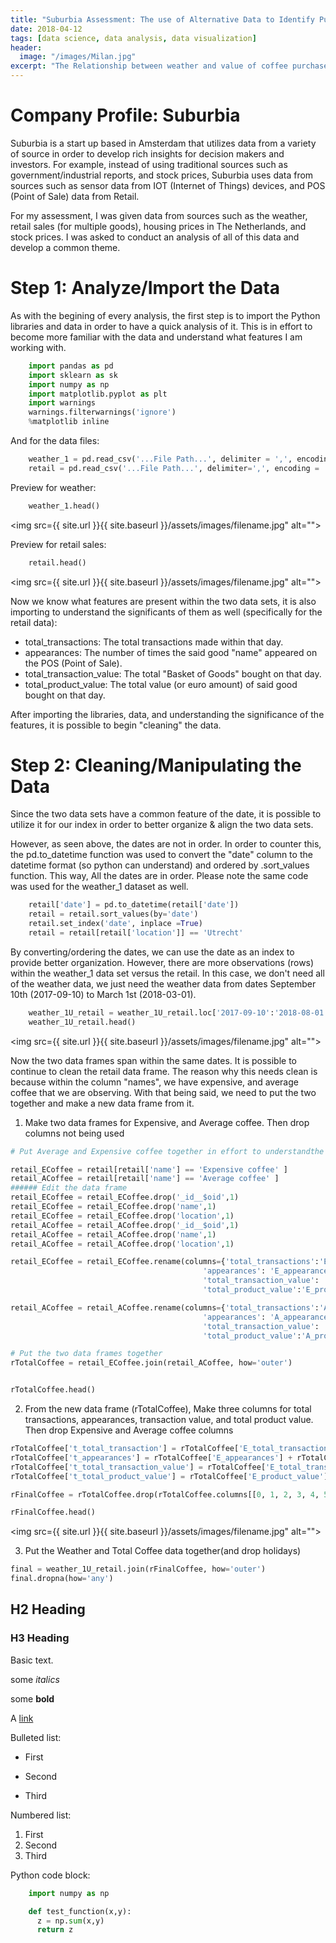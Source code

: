 ```yaml
---
title: "Suburbia Assessment: The use of Alternative Data to Identify Purchasing Behavior"
date: 2018-04-12
tags: [data science, data analysis, data visualization]
header:
  image: "/images/Milan.jpg"
excerpt: "The Relationship between weather and value of coffee purchased"
---
```


# Company Profile: Suburbia

Suburbia is a start up based in Amsterdam that utilizes data from a variety of source in order to develop rich insights for decision makers and investors. For example, instead of using traditional sources such as government/industrial reports, and stock prices, Suburbia uses data from sources such as sensor data from IOT (Internet of Things) devices, and POS (Point of Sale) data from Retail.

For my assessment, I was given data from sources such as the weather, retail sales (for multiple goods), housing prices in The Netherlands, and stock prices. I was asked to conduct an analysis of all of this data and develop a common theme.

# Step 1: Analyze/Import the Data  

As with the begining of every analysis, the first step is to import the Python libraries and data in order to have a quick analysis of it. This is in effort to become more familiar with the data and understand what features I am working with.

```python
    import pandas as pd
    import sklearn as sk
    import numpy as np
    import matplotlib.pyplot as plt
    import warnings
    warnings.filterwarnings('ignore')
    %matplotlib inline

```
And for the data files:

```python
    weather_1 = pd.read_csv('...File Path...', delimiter = ',', encoding = 'utf-8-sig')
    retail = pd.read_csv('...File Path...', delimiter=',', encoding = 'utf-8-sig')

```

Preview for weather:

```python
    weather_1.head()

```
<img src={{ site.url }}{{ site.baseurl }}/assets/images/filename.jpg" alt="">

Preview for retail sales:

```python
    retail.head()

```
<img src={{ site.url }}{{ site.baseurl }}/assets/images/filename.jpg" alt="">

Now we know what features are present within the two data sets, it is also importing to understand the significants of them as well (specifically for the retail data):
* total_transactions: The total transactions made within that day.
* appearances: The number of times the said good "name" appeared on the POS (Point of Sale).
* total_transaction_value: The total "Basket of Goods" bought on that day.
* total_product_value: The total value (or euro amount) of said good bought on that day.

After importing the libraries, data, and understanding the significance of the features, it is possible to begin "cleaning" the data.

# Step 2: Cleaning/Manipulating the Data

Since the two data sets have a common feature of the date, it is possible to utilize it for our index in order to better organize & align the two data sets.

However, as seen above, the dates are not in order. In order to counter this, the pd.to_datetime function was used to convert the "date" column to the datetime format (so python can understand) and ordered by .sort_values function. This way, All the dates are in order. Please note the same code was used for the weather_1 dataset as well.

```python
    retail['date'] = pd.to_datetime(retail['date'])
    retail = retail.sort_values(by='date')
    retail.set_index('date', inplace =True)
    retail = retail[retail['location']] == 'Utrecht'

```
By converting/ordering the dates, we can use the date as an index to provide better organization. However, there are more observations (rows) within the weather_1 data set versus the retail. In this case, we don't need all of the weather data, we just need the weather data from dates September 10th (2017-09-10) to March 1st (2018-03-01).

```python
    weather_1U_retail = weather_1U_retail.loc['2017-09-10':'2018-08-01',:]
    weather_1U_retail.head()


```
<img src={{ site.url }}{{ site.baseurl }}/assets/images/filename.jpg" alt="">

Now the two data frames span within the same dates. It is possible to continue to clean the retail data frame. The reason why this needs clean is because within the column "names", we have expensive, and average coffee that we are observing. With that being said, we need to put the two together and make a new data frame from it.

1. Make two data frames for Expensive, and Average coffee. Then drop columns not being used

```python
# Put Average and Expensive coffee together in effort to understandthe total amount of coffee being consumed.

retail_ECoffee = retail[retail['name'] == 'Expensive coffee' ]
retail_ACoffee = retail[retail['name'] == 'Average coffee' ]
###### Edit the data frame
retail_ECoffee = retail_ECoffee.drop('_id__$oid',1)
retail_ECoffee = retail_ECoffee.drop('name',1)
retail_ECoffee = retail_ECoffee.drop('location',1)
retail_ACoffee = retail_ACoffee.drop('_id__$oid',1)
retail_ACoffee = retail_ACoffee.drop('name',1)
retail_ACoffee = retail_ACoffee.drop('location',1)

retail_ECoffee = retail_ECoffee.rename(columns={'total_transactions':'E_total_transactions,',
                                           'appearances': 'E_appearances',
                                           'total_transaction_value': 'E_total_transaction_value',
                                           'total_product_value':'E_product_value'})

retail_ACoffee = retail_ACoffee.rename(columns={'total_transactions':'A_total_transactions,',
                                           'appearances': 'A_appearances',
                                           'total_transaction_value': 'A_total_transaction_value',
                                           'total_product_value':'A_product_value'})

# Put the two data frames together
rTotalCoffee = retail_ECoffee.join(retail_ACoffee, how='outer')


rTotalCoffee.head()


```

2. From the new data frame (rTotalCoffee), Make three columns for total transactions, appearances, transaction value, and total product value. Then drop Expensive and Average coffee columns

```python
rTotalCoffee['t_total_transaction'] = rTotalCoffee['E_total_transactions,'] + rTotalCoffee['A_total_transactions,']
rTotalCoffee['t_appearances'] = rTotalCoffee['E_appearances'] + rTotalCoffee['A_appearances']
rTotalCoffee['t_total_transaction_value'] = rTotalCoffee['E_total_transaction_value'] + rTotalCoffee['A_total_transaction_value']
rTotalCoffee['t_total_product_value'] = rTotalCoffee['E_product_value'] + rTotalCoffee['E_product_value']

rFinalCoffee = rTotalCoffee.drop(rTotalCoffee.columns[[0, 1, 2, 3, 4, 5, 6, 7]], axis=1)

rFinalCoffee.head()

```

<img src={{ site.url }}{{ site.baseurl }}/assets/images/filename.jpg" alt="">

3. Put the Weather and Total Coffee data together(and drop holidays)

```python
final = weather_1U_retail.join(rFinalCoffee, how='outer')
final.dropna(how='any')

```





## H2 Heading

### H3 Heading

Basic text.

some *italics*

some **bold**

A [link](https:jffj)

Bulleted list:
* First
+ Second
- Third

Numbered list:
1. First
2. Second
3. Third

Python code block:
```python
    import numpy as np

    def test_function(x,y):
      z = np.sum(x,y)
      return z
```
